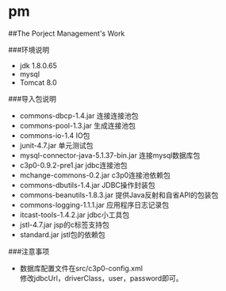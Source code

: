 # pm
##The Porject Management's Work

###环境说明
- jdk 1.8.0.65
- mysql
- Tomcat 8.0

###导入包说明
- commons-dbcp-1.4.jar	连接连接池包
- commons-pool-1.3.jar	生成连接池包
- commons-io-1.4			IO包
- junit-4.7.jar			  	单元测试包
- mysql-connector-java-5.1.37-bin.jar	连接mysql数据库包
- c3p0-0.9.2-pre1.jar	jdbc连接池包
- mchange-commons-0.2.jar	c3p0连接池依赖包
- commons-dbutils-1.4.jar	JDBC操作封装包
- commons-beanutils-1.8.3.jar	提供Java反射和自省API的包装包
- commons-logging-1.1.1.jar	应用程序日志记录包
- itcast-tools-1.4.2.jar	jdbc小工具包
- jstl-4.7.jar	jsp的c标签支持包
- standard.jar	jstl包的依赖包

###注意事项
- 数据库配置文件在src/c3p0-config.xml  
  修改jdbcUrl，driverClass，user，password即可。